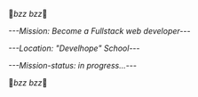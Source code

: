 🤖*bzz* *bzz*🤖

*---Mission: Become a Fullstack web developer---*

*---Location: "Develhope" School---*

*---Mission-status: in progress...---*

🤖*bzz* *bzz*🤖
